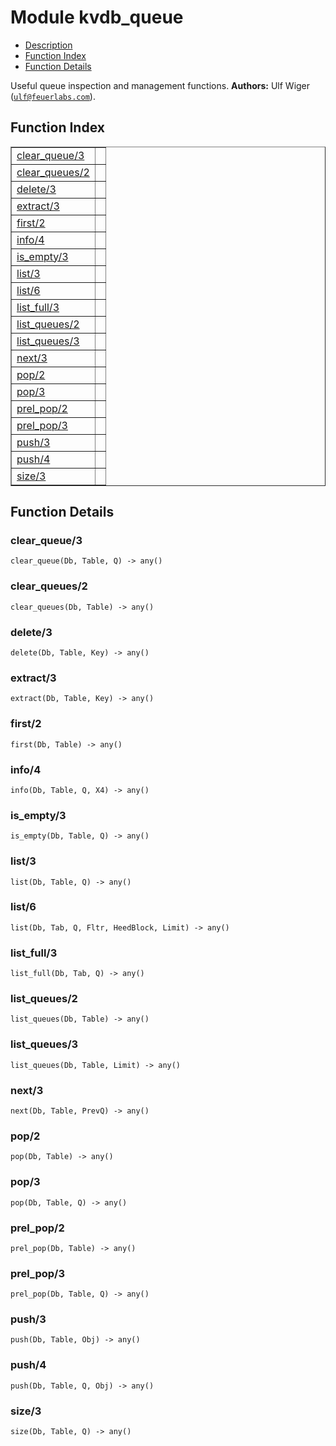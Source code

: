 

# Module kvdb_queue #
* [Description](#description)
* [Function Index](#index)
* [Function Details](#functions)



Useful queue inspection and management functions.
__Authors:__ Ulf Wiger ([`ulf@feuerlabs.com`](mailto:ulf@feuerlabs.com)).
<a name="index"></a>

## Function Index ##


<table width="100%" border="1" cellspacing="0" cellpadding="2" summary="function index"><tr><td valign="top"><a href="#clear_queue-3">clear_queue/3</a></td><td></td></tr><tr><td valign="top"><a href="#clear_queues-2">clear_queues/2</a></td><td></td></tr><tr><td valign="top"><a href="#delete-3">delete/3</a></td><td></td></tr><tr><td valign="top"><a href="#extract-3">extract/3</a></td><td></td></tr><tr><td valign="top"><a href="#first-2">first/2</a></td><td></td></tr><tr><td valign="top"><a href="#info-4">info/4</a></td><td></td></tr><tr><td valign="top"><a href="#is_empty-3">is_empty/3</a></td><td></td></tr><tr><td valign="top"><a href="#list-3">list/3</a></td><td></td></tr><tr><td valign="top"><a href="#list-6">list/6</a></td><td></td></tr><tr><td valign="top"><a href="#list_full-3">list_full/3</a></td><td></td></tr><tr><td valign="top"><a href="#list_queues-2">list_queues/2</a></td><td></td></tr><tr><td valign="top"><a href="#list_queues-3">list_queues/3</a></td><td></td></tr><tr><td valign="top"><a href="#next-3">next/3</a></td><td></td></tr><tr><td valign="top"><a href="#pop-2">pop/2</a></td><td></td></tr><tr><td valign="top"><a href="#pop-3">pop/3</a></td><td></td></tr><tr><td valign="top"><a href="#prel_pop-2">prel_pop/2</a></td><td></td></tr><tr><td valign="top"><a href="#prel_pop-3">prel_pop/3</a></td><td></td></tr><tr><td valign="top"><a href="#push-3">push/3</a></td><td></td></tr><tr><td valign="top"><a href="#push-4">push/4</a></td><td></td></tr><tr><td valign="top"><a href="#size-3">size/3</a></td><td></td></tr></table>


<a name="functions"></a>

## Function Details ##

<a name="clear_queue-3"></a>

### clear_queue/3 ###

`clear_queue(Db, Table, Q) -> any()`


<a name="clear_queues-2"></a>

### clear_queues/2 ###

`clear_queues(Db, Table) -> any()`


<a name="delete-3"></a>

### delete/3 ###

`delete(Db, Table, Key) -> any()`


<a name="extract-3"></a>

### extract/3 ###

`extract(Db, Table, Key) -> any()`


<a name="first-2"></a>

### first/2 ###

`first(Db, Table) -> any()`


<a name="info-4"></a>

### info/4 ###

`info(Db, Table, Q, X4) -> any()`


<a name="is_empty-3"></a>

### is_empty/3 ###

`is_empty(Db, Table, Q) -> any()`


<a name="list-3"></a>

### list/3 ###

`list(Db, Table, Q) -> any()`


<a name="list-6"></a>

### list/6 ###

`list(Db, Tab, Q, Fltr, HeedBlock, Limit) -> any()`


<a name="list_full-3"></a>

### list_full/3 ###

`list_full(Db, Tab, Q) -> any()`


<a name="list_queues-2"></a>

### list_queues/2 ###

`list_queues(Db, Table) -> any()`


<a name="list_queues-3"></a>

### list_queues/3 ###

`list_queues(Db, Table, Limit) -> any()`


<a name="next-3"></a>

### next/3 ###

`next(Db, Table, PrevQ) -> any()`


<a name="pop-2"></a>

### pop/2 ###

`pop(Db, Table) -> any()`


<a name="pop-3"></a>

### pop/3 ###

`pop(Db, Table, Q) -> any()`


<a name="prel_pop-2"></a>

### prel_pop/2 ###

`prel_pop(Db, Table) -> any()`


<a name="prel_pop-3"></a>

### prel_pop/3 ###

`prel_pop(Db, Table, Q) -> any()`


<a name="push-3"></a>

### push/3 ###

`push(Db, Table, Obj) -> any()`


<a name="push-4"></a>

### push/4 ###

`push(Db, Table, Q, Obj) -> any()`


<a name="size-3"></a>

### size/3 ###

`size(Db, Table, Q) -> any()`


